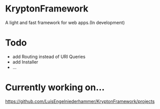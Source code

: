 # KryptonFramework
A light and fast framework for web apps.(In development)

# Todo
- add Routing instead of URI Queries
- add Installer
- ...

# Currently working on...
https://github.com/LuisEngelniederhammer/KryptonFramework/projects
